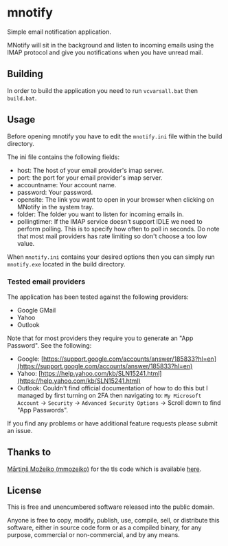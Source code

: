 # mnotify

Simple email notification application.

MNotify will sit in the background and listen to incoming emails using the
IMAP protocol and give you notifications when you have unread mail.

## Building

In order to build the application you need to run `vcvarsall.bat` then `build.bat`.

## Usage

Before opening mnotify you have to edit the `mnotify.ini` file within the build directory.

The ini file contains the following fields:

* host: The host of your email provider's imap server.
* port: the port for your email provider's imap server.
* accountname: Your account name.
* password: Your password.
* opensite: The link you want to open in your browser when clicking on MNotify in the system tray.
* folder: The folder you want to listen for incoming emails in.
* pollingtimer: If the IMAP service doesn't support IDLE we need to perform polling. This is to specify how often to poll in seconds. Do note that most mail providers has rate limiting so don't choose a too low value.

When `mnotify.ini` contains your desired options then you can simply run `mnotify.exe` located in the build directory.

### Tested email providers

The application has been tested against the following providers:

* Google GMail
* Yahoo
* Outlook

Note that for most providers they require you to generate an "App Password".
See the following:

* Google: [https://support.google.com/accounts/answer/185833?hl=en](https://support.google.com/accounts/answer/185833?hl=en)
* Yahoo: [https://help.yahoo.com/kb/SLN15241.html](https://help.yahoo.com/kb/SLN15241.html)
* Outlook: Couldn't find official documentation of how to do this but I managed by first turning on 2FA then navigating to: `My Microsoft Account` -> `Security` -> `Advanced Security Options` -> Scroll down to find "App Passwords".

If you find any problems or have additional feature requests please submit an issue.

## Thanks to

[Mārtiņš Možeiko (mmozeiko)](https://github.com/mmozeiko) for the tls code which is available [here](https://gist.github.com/mmozeiko/c0dfcc8fec527a90a02145d2cc0bfb6d).

## License

This is free and unencumbered software released into the public domain.

Anyone is free to copy, modify, publish, use, compile, sell, or
distribute this software, either in source code form or as a compiled
binary, for any purpose, commercial or non-commercial, and by any
means.
